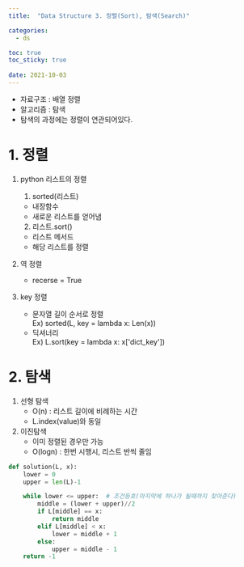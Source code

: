 ```yaml
---
title:  "Data Structure 3. 정렬(Sort), 탐색(Search)"

categories:
  - ds

toc: true
toc_sticky: true
 
date: 2021-10-03
---
```


-   자료구조 : 배열 정렬
-   알고리즘 : 탐색
-   탐색의 과정에는 정렬이 연관되어있다.

# 1. 정렬

1.  python 리스트의 정렬  
    1) sorted(리스트)
    
    -   내장함수
    -   새로운 리스트를 얻어냄
    
    2) 리스트.sort()
    -   리스트 메서드
    -   해당 리스트를 정렬
2.  역 정렬
    -   recerse = True
3.  key 정렬
    -   문자열 길이 순서로 정렬  
        Ex) sorted(L, key = lambda x: Len(x))
    -   딕셔너리  
        Ex) L.sort(key = lambda x: x\['dict\_key'\])

# 2. 탐색

1.  선형 탐색
    -   O(n) : 리스트 길이에 비례하는 시간
    -   L.index(value)와 동일
2.  이진탐색
    -   이미 정렬된 경우만 가능
    -   O(logn) : 한번 시행시, 리스트 반씩 줄임

``` python
def solution(L, x):
    lower = 0
    upper = len(L)-1

    while lower <= upper:  # 조건등호(마지막에 하나가 될때까지 찾아준다)
        middle = (lower + upper)//2
        if L[middle] == x: 
            return middle
        elif L[middle] < x:
            lower = middle + 1
        else:
            upper = middle - 1
    return -1
```